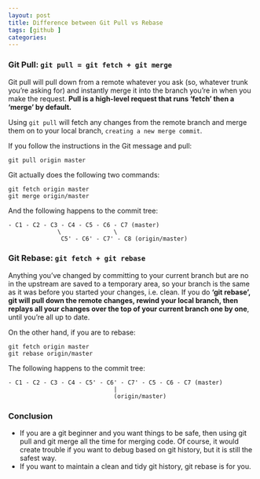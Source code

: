 ```yaml
---
layout: post
title: Difference between Git Pull vs Rebase
tags: [github ]
categories:
---
```


### Git Pull: `git pull = git fetch + git merge`
Git pull will pull down from a remote whatever you ask (so, whatever trunk you’re asking for) and instantly merge it into the branch you’re in when you make the request. **Pull is a high-level request that runs ‘fetch’ then a ‘merge’ by default.**

Using `git pull` will fetch any changes from the remote branch and merge them on to your local branch, `creating a new merge commit`.

If you follow the instructions in the Git message and pull:

	git pull origin master

Git actually does the following two commands:

	git fetch origin master
	git merge origin/master

And the following happens to the commit tree:

	- C1 - C2 - C3 - C4 - C5 - C6 - C7 (master)
                  \               \
                   C5' - C6' - C7' - C8 (origin/master)

### Git Rebase: `git fetch + git rebase`
Anything you’ve changed by committing to your current branch but are no in the upstream are saved to a temporary area, so your branch is the same as it was before you started your changes, i.e. clean. If you do **‘git rebase’, git will pull down the remote changes, rewind your local branch, then replays all your changes over the top of your current branch one by one**, until you’re all up to date.

On the other hand, if you are to rebase:

	git fetch origin master
	git rebase origin/master

The following happens to the commit tree:

	- C1 - C2 - C3 - C4 - C5' - C6' - C7' - C5 - C6 - C7 (master)
                                  |
                                  (origin/master)

### Conclusion

* If you are a git beginner and you want things to be safe, then using git pull and git merge all the time for merging code. Of course, it would create trouble if you want to debug based on git history, but it is still the safest way.
* If you want to maintain a clean and tidy git history, git rebase is for you.
